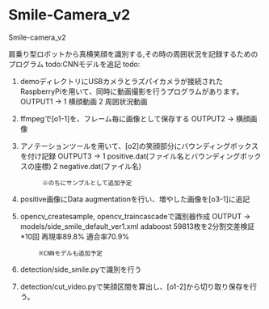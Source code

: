 # Smile-Camera_v2
Smile-camera_v2

肩乗り型ロボットから真横笑顔を識別する,その時の周囲状況を記録するためのプログラム
todo:CNNモデルを追記
todo:


1. demoディレクトリにUSBカメラとラズパイカメラが接続されたRaspberryPiを用いて、同時に動画撮影を行うプログラムがあります。
  OUTPUT1 -> 1 横顔動画
             2 周囲状況動画
2. ffmpegで[o1-1]を、フレーム毎に画像として保存する
  OUTPUT2 -> 横顔画像

3. アノテーションツールを用いて、[o2]の笑顔部分にバウンディングボックスを付け記録
  OUTPUT3 -> 1 positive.dat(ファイル名とバウンディングボックスの座標)
             2 negative.dat(ファイル名)
             
             ※のちにサンプルとして追加予定
             
4. positive画像にData augmentationを行い、増やした画像を[o3-1]に追記

5. opencv_createsample, opencv_traincascadeで識別器作成
  OUTPUT -> models/side_smile_default_ver1.xml
            adaboost
            59813枚を2分割交差検証*10回
            再現率89.8%
            適合率70.9%
            
            ※CNNモデルも追加予定
            
6. detection/side_smile.pyで識別を行う

7. detection/cut_video.pyで笑顔区間を算出し、[o1-2]から切り取り保存を行う。

